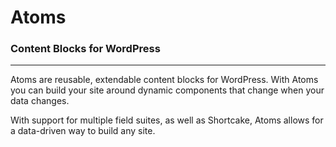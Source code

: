 # Atoms
### Content Blocks for WordPress
---

Atoms are reusable, extendable content blocks for WordPress. With Atoms you can build your site around dynamic components that
change when your data changes.

With support for multiple field suites, as well as Shortcake, Atoms allows for a data-driven way to build any site.
